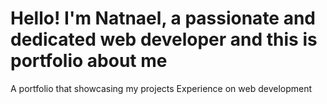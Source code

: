 Hello! I'm Natnael, a passionate and dedicated web developer and this is portfolio about me
=======
A portfolio that showcasing my projects Experience on web development

